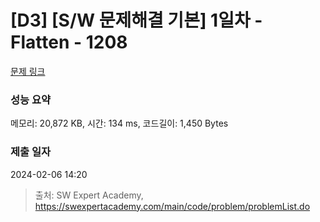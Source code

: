 # [D3] [S/W 문제해결 기본] 1일차 - Flatten - 1208 

[문제 링크](https://swexpertacademy.com/main/code/problem/problemDetail.do?contestProbId=AV139KOaABgCFAYh) 

### 성능 요약

메모리: 20,872 KB, 시간: 134 ms, 코드길이: 1,450 Bytes

### 제출 일자

2024-02-06 14:20



> 출처: SW Expert Academy, https://swexpertacademy.com/main/code/problem/problemList.do
